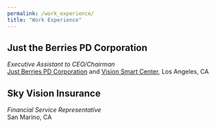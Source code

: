 ```yaml
---
permalink: /work_experience/
title: "Work Experience"
---
```


## Just the Berries PD Corporation
_Executive Assistant to CEO/Chairman_ <br />
[Just Berries PD Corporation](https://www.visionsmartcenter.com/) and [Vision Smart Center](https://www.visionsmartcenter.com/), Los Angeles, CA

## Sky Vision Insurance 
_Financial Service Representative_ <br />
San Marino, CA
